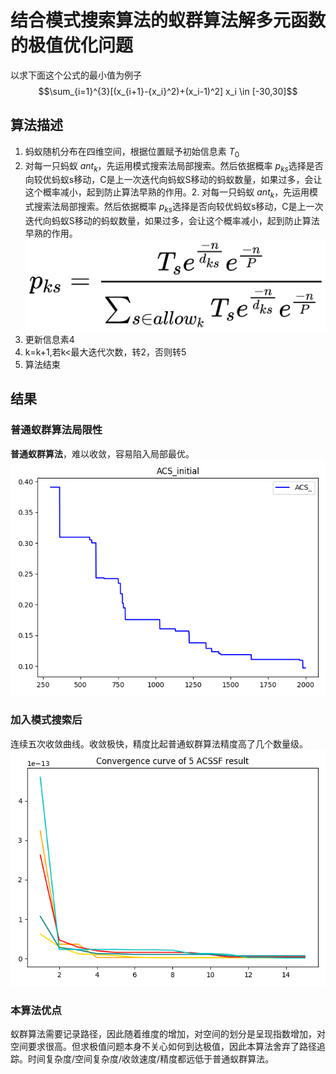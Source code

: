 # 结合模式搜索算法的蚁群算法解多元函数的极值优化问题
以求下面这个公式的最小值为例子
$$\sum_{i=1}^{3}[(x_{i+1}-{x_i}^2)+(x_i-1)^2]  x_i \in [-30,30]$$
## 算法描述
1. 蚂蚁随机分布在四维空间，根据位置赋予初始信息素 ${T_0}$
2. 对每一只蚂蚁 $ant_k$，先运用模式搜索法局部搜索。然后依据概率 $p_{ks}$选择是否向较优蚂蚁s移动，C是上一次迭代向蚂蚁S移动的蚂蚁数量，如果过多，会让这个概率减小，起到防止算法早熟的作用。2. 对每一只蚂蚁 $ant_k$，先运用模式搜索法局部搜索。然后依据概率 $p_{ks}$选择是否向较优蚂蚁s移动，C是上一次迭代向蚂蚁S移动的蚂蚁数量，如果过多，会让这个概率减小，起到防止算法早熟的作用。
   ![](https://github.com/GodOdimm/ACSwithPatternsearch/blob/main/pic/pks.png)
3. 更新信息素4
4. k=k+1,若k<最大迭代次数，转2，否则转5
5. 算法结束
## 结果
### 普通蚁群算法局限性
**普通蚁群算法**，难以收敛，容易陷入局部最优。
![](https://github.com/GodOdimm/ACSwithPatternsearch/blob/main/pic/没有任何优化.jpg)

### 加入模式搜索后
连续五次收敛曲线。收敛极快，精度比起普通蚁群算法精度高了几个数量级。
![连续五次收敛曲线](https://github.com/GodOdimm/ACSwithPatternsearch/blob/main/pic/5次ACSSF曲线.jpg)

### 本算法优点
蚁群算法需要记录路径，因此随着维度的增加，对空间的划分是呈现指数增加，对空间要求很高。但求极值问题本身不关心如何到达极值，因此本算法舍弃了路径追踪。时间复杂度/空间复杂度/收敛速度/精度都远低于普通蚁群算法。



